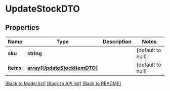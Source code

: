 # UpdateStockDTO

## Properties
Name | Type | Description | Notes
------------ | ------------- | ------------- | -------------
**sku** | **string** |  | [default to null]
**items** | [**array[UpdateStockItemDTO]**](UpdateStockItemDTO.md) |  | [default to null]

[[Back to Model list]](../README.md#documentation-for-models) [[Back to API list]](../README.md#documentation-for-api-endpoints) [[Back to README]](../README.md)


